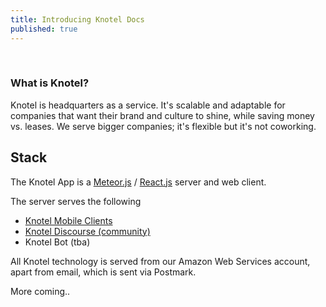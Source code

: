 ```yaml
---
title: Introducing Knotel Docs
published: true
---
```

<br/>

### What is Knotel?
Knotel is headquarters as a service. It's scalable and adaptable for companies that want their brand and culture to shine, while saving money vs. leases. We serve bigger companies; it's flexible but it's not coworking.

## Stack

The Knotel App is a [Meteor.js](https://www.meteor.com/) / [React.js](https://facebook.github.io/react/) server and web client.

The server serves the following
- [Knotel Mobile Clients](https://github.com/Knotable/knotel-mobile)
- [Knotel Discourse (community)](https://github.com/Knotable/knotel-discourse)
- Knotel Bot (tba)

All Knotel technology is served from our Amazon Web Services account, apart from email, which is sent via Postmark.

More coming..
